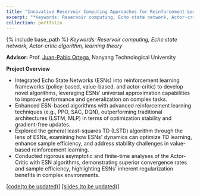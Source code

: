 ```yaml
---
title: "Innovative Reservoir Computing Approaches for Reinforcement Learning"
excerpt: "*Keywords: Reservoir computing, Echo state network, Actor-critic algorithm, learning theory*<br/><img src='/images/IMG_3110.png' width='400'>"
collection: portfolio
---
```

{% include base_path %}
*Keywords: Reservoir computing, Echo state network, Actor-critic algorithm, learning theory*

**Advisor:** Prof. [Juan-Pablo Ortega](https://juan-pablo-ortega.com/), Nanyang Technological University

**Project Overview**

- Integrated Echo State Networks (ESNs) into reinforcement learning frameworks (policy-based, value-based, and actor-critic) to develop novel algorithms, leveraging ESNs' universal approximation capabilities to improve performance and generalization on complex tasks.
- Enhanced ESN-based algorithms with advanced reinforcement learning techniques (e.g., PPO, SAC, DQN), outperforming traditional architectures (LSTM, MLP) in terms of optimization stability and gradient-free updates.
- Explored the general least-squares TD (LSTD) algorithm through the lens of ESNs, examining how ESNs' dynamics can optimize TD learning, enhance sample efficiency, and address stability challenges in value-based reinforcement learning.
- Conducted rigorous asymptotic and finite-time analyses of the Actor-Critic with ESN algorithms, demonstrating superior convergence rates and sample efficiency, highlighting ESNs’ inherent regularization benefits in complex environments.


  
[[code(to be updated)]](https://li-yunai.github.io//publications/r-3/)
[[slides (to be updated)]](https://li-yunai.github.io//publications/r-3/)
